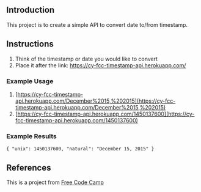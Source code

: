 ## Introduction
This project is to create a simple API to convert date to/from timestamp.

## Instructions
1. Think of the timestamp or date you would like to convert
2. Place it after the link: https://cy-fcc-timestamp-api.herokuapp.com/

### Example Usage
1. [https://cy-fcc-timestamp-api.herokuapp.com/December%2015,%202015](https://cy-fcc-timestamp-api.herokuapp.com/December%2015,%202015)
2. [https://cy-fcc-timestamp-api.herokuapp.com/1450137600](https://cy-fcc-timestamp-api.herokuapp.com/1450137600)

### Example Results
``` { "unix": 1450137600, "natural": "December 15, 2015" } ```

## References
This is a project from [Free Code Camp](https://www.freecodecamp.com/challenges/timestamp-microservice)